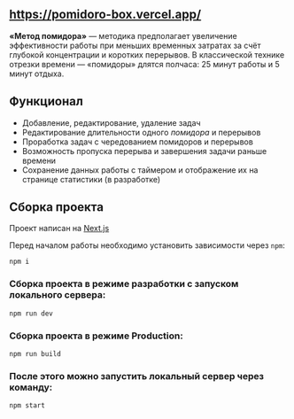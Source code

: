 
## https://pomidoro-box.vercel.app/

**«Метод помидора»** —  методика предполагает увеличение эффективности работы при меньших временных затратах за счёт глубокой концентрации и коротких перерывов. В классической технике отрезки времени — «помидоры» длятся полчаса: 25 минут работы и 5 минут отдыха.

## Функционал

- Добавление, редактирование, удаление задач
- Редактирование длительности одного _помидора_ и перерывов
- Проработка задач с чередованием помидоров и перерывов
- Возможность пропуска перерыва и завершения задачи раньше времени
- Сохранение данных работы с таймером и отображение их на странице статистики (в разработке)

## Сборка проекта

Проект написан на [Next.js](https://github.com/vercel/next.js)

Перед началом работы необходимо установить зависимости через `npm`:

```
npm i
```

### Сборка проекта в режиме разработки с запуском локального сервера:

```
npm run dev
```

### Сборка проекта в режиме Production:

```npm ru
npm run build
```

### После этого можно запустить локальный сервер через команду:

```
npm start
```
